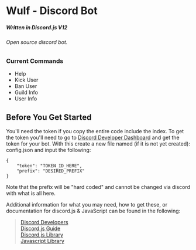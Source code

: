 # Wulf - Discord Bot
##### Written in Discord.js V12
###### Open source discord bot.

### Current Commands
* Help
* Kick User
* Ban User
* Guild Info
* User Info

## Before You Get Started
You'll need the token if you copy the entire code include
the index. To get the token you'll need to go to [Discord Developer Dashboard](https://discord.com/developers)
and get the token for your bot. With this create a new file named (if it is not yet created): config.json and
input the following:
```
{
    "token": "TOKEN_ID_HERE",
    "prefix": "DESIRED_PREFIX"
}
```

Note that the prefix will be "hard coded" and cannot be changed via discord with
what is all here.

Additional information for what you may need, how to get these,
or documentation for discord.js & JavaScript can be found in the following:
> [Discord Developers](https://discord.com/developers) </br>
> [Discord.js Guide](https://discordjs.guide/#before-you-begin) </br>
> [Discord.js Library](https://discord.js.org/#/) </br>
> [Javascript Library](https://developer.mozilla.org/en-US/docs/Web/JavaScript) </br>
